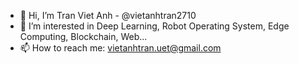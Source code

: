 - 👋 Hi, I’m Tran Viet Anh - @vietanhtran2710 
- 👀 I’m interested in Deep Learning, Robot Operating System, Edge Computing, Blockchain, Web...
- 📫 How to reach me: vietanhtran.uet@gmail.com

<!---
vietanhtran2710/vietanhtran2710 is a ✨ special ✨ repository because its `README.md` (this file) appears on your GitHub profile.
You can click the Preview link to take a look at your changes.
--->
